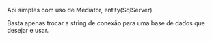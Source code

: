Api simples com uso de Mediator, entity(SqlServer).

Basta apenas trocar a string de conexão para uma base de dados que desejar e usar.

